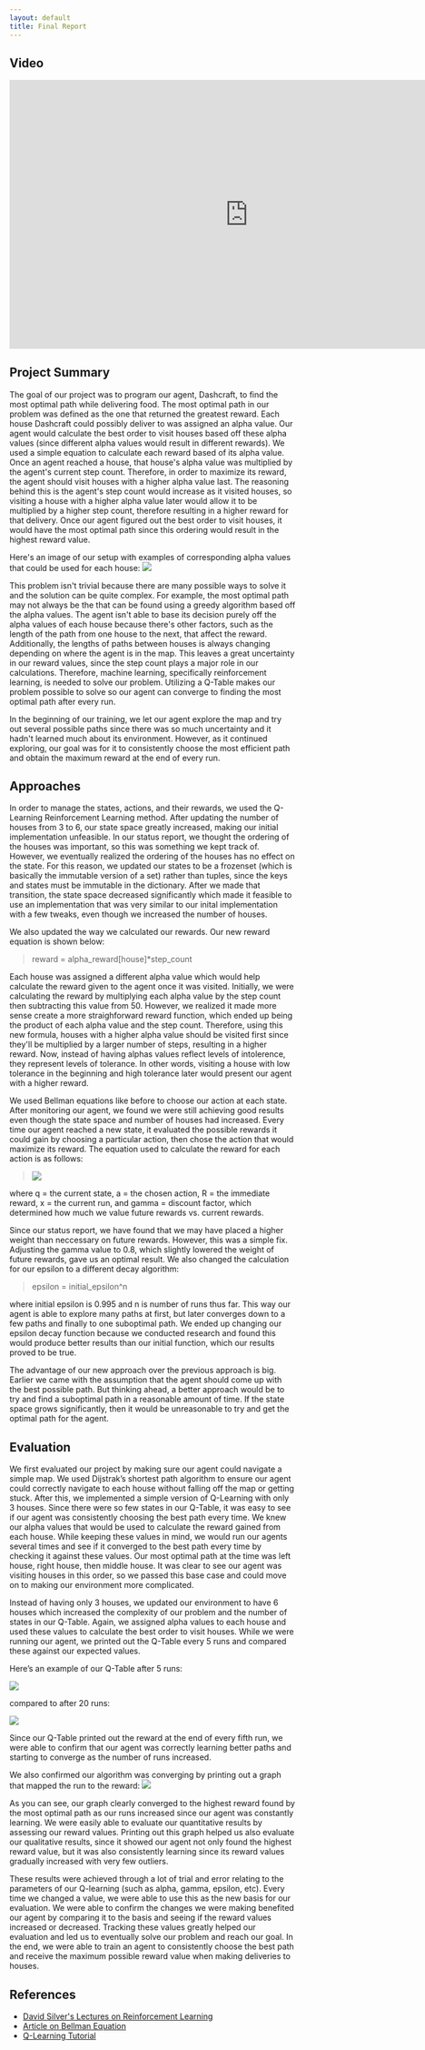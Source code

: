 ```yaml
---
layout: default
title: Final Report 
---
```



## Video
<iframe width="840" height="472.5" src="https://www.youtube.com/embed/xGej_bth_-Y" frameborder="0" allow="accelerometer; autoplay; encrypted-media; gyroscope; picture-in-picture" allowfullscreen></iframe>

## Project Summary
The goal of our project was to program our agent, Dashcraft, to find the most optimal path while delivering food. The most optimal path in our problem was defined as the one that returned the greatest reward. Each house Dashcraft could possibly deliver to was assigned an alpha value. Our agent would calculate the best order to visit houses based off these alpha values (since different alpha values would result in different rewards). We used a simple equation to calculate each reward based of its alpha value. Once an agent reached a house, that house's alpha value was multiplied by the agent's current step count. Therefore, in order to maximize its reward, the agent should visit houses with a higher alpha value last. The reasoning behind this is the agent's step count would increase as it visited houses, so visiting a house with a higher alpha value later would allow it to be multiplied by a higher step count, therefore resulting in a higher reward for that delivery. Once our agent figured out the best order to visit houses, it would have the most optimal path since this ordering would result in the highest reward value.

Here's an image of our setup with examples of corresponding alpha values that could be used for each house:
<img src="https://i.imgur.com/b0cRIEI.png">

This problem isn't trivial because there are many possible ways to solve it and the solution can be quite complex. For example, the most optimal path may not always be the that can be found using a greedy algorithm based off the alpha values. The agent isn't able to base its decision purely off the alpha values of each house because there's other factors, such as the length of the path from one house to the next, that affect the reward. Additionally, the lengths of paths between houses is always changing depending on where the agent is in the map. This leaves a great uncertainty in our reward values, since the step count plays a major role in our calculations. Therefore, machine learning, specifically reinforcement learning, is needed to solve our problem. Utilizing a Q-Table makes our problem possible to solve so our agent can converge to finding the most optimal path after every run. 

In the beginning of our training, we let our agent explore the map and try out several possible paths since there was so much uncertainty and it hadn't learned much about its environment. However, as it continued exploring, our goal was for it to consistently choose the most efficient path and obtain the maximum reward at the end of every run.

## Approaches
In order to manage the states, actions, and their rewards, we used the Q-Learning Reinforcement Learning method. After updating the number of houses from 3 to 6, our state space greatly increased, making our initial implementation unfeasible. In our status report, we thought the ordering of the houses was important, so this was something we kept track of. However, we eventually realized the ordering of the houses has no effect on the state. For this reason, we updated our states to be a frozenset (which is basically the immutable version of a set) rather than tuples, since the keys and states must be immutable in the dictionary. After we made that transition, the state space decreased significantly which made it feasible to use an implementation that was very similar to our inital implementation with a few tweaks, even though we increased the number of houses.

We also updated the way we calculated our rewards. Our new reward equation is shown below:
>reward = alpha_reward[house]*step_count

Each house was assigned a different alpha value which would help calculate the reward given to the agent once it was visited. Initially, we were calculating the reward by multiplying each alpha value by the step count then subtracting this value from 50. However, we realized it made more sense create a more straighforward reward function, which ended up being the product of each alpha value and the step count. Therefore, using this new formula, houses with a higher alpha value should be visited first since they'll be multiplied by a larger number of steps, resulting in a higher reward. Now, instead of having alphas values reflect levels of intolerence, they represent levels of tolerance. In other words, visiting a house with low tolerance in the beginning and high tolerance later would present our agent with a higher reward.

We used Bellman equations like before to choose our action at each state. After monitoring our agent, we found we were still achieving good results even though the state space and number of houses had increased. Every time our agent reached a new state, it evaluated the possible rewards it could gain by choosing a particular action, then chose the action that would maximize its reward. The equation used to calculate the reward for each action is as follows:
><img align="middle" src="https://i.imgur.com/XNl2rQ2.png">
where q = the current state, a = the chosen action, R = the immediate reward, x = the current run, and gamma = discount factor, which determined how much we value future rewards vs. current rewards.

Since our status report, we have found that we may have placed a higher weight than neccessary on future rewards. However, this was a simple fix. Adjusting the gamma value to 0.8, which slightly lowered the weight of future rewards, gave us an optimal result. We also changed the calculation for our epsilon to a different decay algorithm:
>epsilon = initial_epsilon^n

where initial epsilon is 0.995 and n is number of runs thus far. This way our agent is able to explore many paths at first, but later converges down to a few paths and finally to one suboptimal path. We ended up changing our epsilon decay function because we conducted research and found this would produce better results than our initial function, which our results proved to be true.

The advantage of our new approach over the previous approach is big. Earlier we came with the assumption that the agent should come up with the best possible path. But thinking ahead, a better approach would be to try and find a suboptimal path in a reasonable amount of time. If the state space grows significantly, then it would be unreasonable to try and get the optimal path for the agent.

## Evaluation
We first evaluated our project by making sure our agent could navigate a simple map. We used Dijstrak’s shortest path algorithm to ensure our agent could correctly navigate to each house without falling off the map or getting stuck. After this, we implemented a simple version of Q-Learning with only 3 houses. Since there were so few states in our Q-Table, it was easy to see if our agent was consistently choosing the best path every time. We knew our alpha values that would be used to calculate the reward gained from each house. While keeping these values in mind, we would run our agents several times and see if it converged to the best path every time by checking it against these values. Our most optimal path at the time was left house, right house, then middle house. It was clear to see our agent was visiting houses in this order, so we passed this base case and could move on to making our environment more complicated.

Instead of having only 3 houses, we updated our environment to have 6 houses which increased the complexity of our problem and the number of states in our Q-Table.  Again, we assigned alpha values to each house and used these values to calculate the best order to visit houses. While we were running our agent, we printed out the Q-Table every 5 runs and compared these against our expected values.

Here’s an example of our Q-Table after 5 runs:

<img src="https://imgur.com/068vCXg.png">

compared to after 20 runs:

<img src="https://imgur.com/oLe1f9A.png">

Since our Q-Table printed out the reward at the end of every fifth run, we were able to confirm that our agent was correctly learning better paths and starting to converge as the number of runs increased. 

We also confirmed our algorithm was converging by printing out a graph that mapped the run to the reward:
<img src="https://i.imgur.com/PnMEeFo.png">

As you can see, our graph clearly converged to the highest reward found by the most optimal path as our runs increased since our agent was constantly learning. We were easily able to evaluate our quantitative results by assessing our reward values. Printing out this graph helped us also evaluate our qualitative results, since it showed our agent not only found the highest reward value, but it was also consistently learning since its reward values gradually increased with very few outliers.

These results were achieved through a lot of trial and error relating to the parameters of our Q-learning (such as alpha, gamma, epsilon, etc). Every time we changed a value, we were able to use this as the new basis for our evaluation. We were able to confirm the changes we were making benefited our agent by comparing it to the basis and seeing if the reward values increased or decreased. Tracking these values greatly helped our evaluation and led us to eventually solve our problem and reach our goal. In the end, we were able to train an agent to consistently choose the best path and receive the maximum possible reward value when making deliveries to houses. 

## References

  * [David Silver's Lectures on Reinforcement Learning](http://www0.cs.ucl.ac.uk/staff/d.silver/web/Teaching.html)
  * [Article on Bellman Equation](https://joshgreaves.com/reinforcement-learning/understanding-rl-the-bellman-equations/)
  * [Q-Learning Tutorial](mnemstudio.org/path-finding-q-learning-tutorial.htm)
